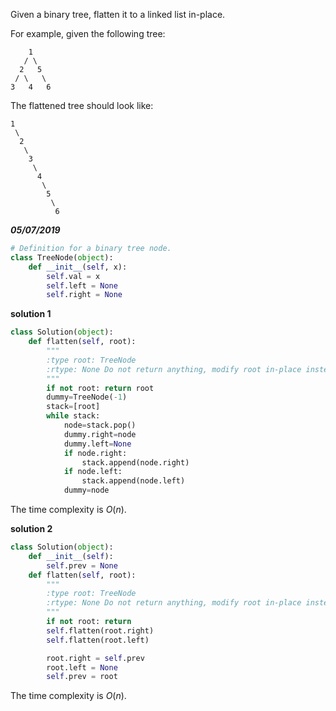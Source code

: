 Given a binary tree, flatten it to a linked list in-place.

For example, given the following tree:

```
    1
   / \
  2   5
 / \   \
3   4   6
```

The flattened tree should look like:

```
1
 \
  2
   \
    3
     \
      4
       \
        5
         \
          6
```



***05/07/2019***

```python
# Definition for a binary tree node.
class TreeNode(object):
    def __init__(self, x):
        self.val = x
        self.left = None
        self.right = None
```

**solution 1**

```python
class Solution(object):
    def flatten(self, root):
        """
        :type root: TreeNode
        :rtype: None Do not return anything, modify root in-place instead.
        """
        if not root: return root
        dummy=TreeNode(-1)
        stack=[root]
        while stack:
            node=stack.pop()
            dummy.right=node
            dummy.left=None
            if node.right:
                stack.append(node.right)
            if node.left:
                stack.append(node.left)
            dummy=node
```

The time complexity is $O(n)$.

**solution 2**

```python
class Solution(object):
    def __init__(self):
        self.prev = None
    def flatten(self, root):
        """
        :type root: TreeNode
        :rtype: None Do not return anything, modify root in-place instead.
        """
        if not root: return
        self.flatten(root.right)
        self.flatten(root.left)

        root.right = self.prev
        root.left = None
        self.prev = root
```

The time complexity is $O(n)$.